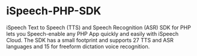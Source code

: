 # iSpeech-PHP-SDK
iSpeech Text to Speech (TTS) and Speech Recognition (ASR) SDK for PHP lets you Speech-enable any PHP App quickly and easily with iSpeech Cloud. The SDK has a small footprint and supports 27 TTS and ASR languages and 15 for freeform dictation voice recognition.
